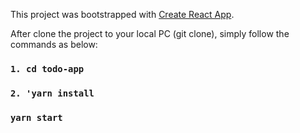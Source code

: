 This project was bootstrapped with [Create React App](https://github.com/facebook/create-react-app).

After clone the project to your local PC (git clone), simply follow the commands as below:

### `1. cd todo-app`
### `2. 'yarn install`
### `yarn start`


